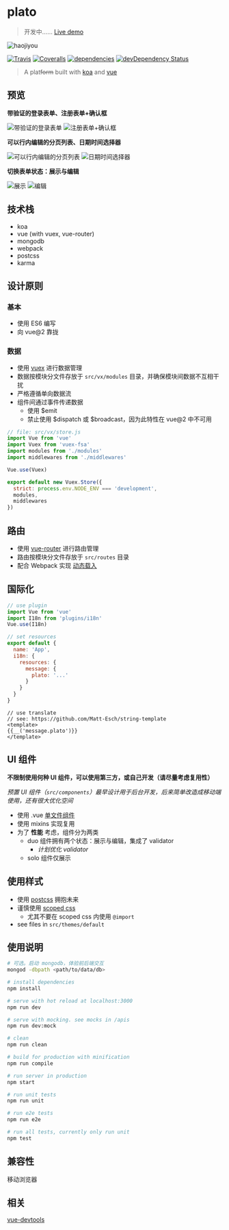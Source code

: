 # plato

> 开发中…… [Live demo](http://crossjs.com/plato)

![haojiyou](http://hbimg.b0.upaiyun.com/c0b233344592936874714e5596736eb92ae8d3309ff4-QFVcuc_fw658)

[![Travis](https://img.shields.io/travis/crossjs/plato.svg?style=flat-square)](https://github.com/crossjs/plato)
[![Coveralls](https://img.shields.io/coveralls/crossjs/plato.svg?style=flat-square)](https://github.com/crossjs/plato)
[![dependencies](https://david-dm.org/crossjs/plato.svg?style=flat-square)](https://david-dm.org/crossjs/plato)
[![devDependency Status](https://david-dm.org/crossjs/plato/dev-status.svg?style=flat-square)](https://david-dm.org/crossjs/plato#info=devDependencies)

> A plat<del>form</del> built with [koa](http://koajs.com/) and [vue](http://vuejs.org/)

## 预览

**带验证的登录表单、注册表单+确认框**

![带验证的登录表单](http://hbimg.b0.upaiyun.com/bd60a51cde4f9c1d1c18f9be7cd3a0448bd5ad6b7dd8-F87zFf_fw658)
![注册表单+确认框](http://hbimg.b0.upaiyun.com/be8d2c825a1fece77f5ff6d4e2d2e73c22db5a455547-LIVZgZ_fw658)

**可以行内编辑的分页列表、日期时间选择器**

![可以行内编辑的分页列表](http://hbimg.b0.upaiyun.com/9d17dc8f928499be2485d52cd27175958be7467291a2-d8cDno_fw658)
![日期时间选择器](http://hbimg.b0.upaiyun.com/9f63c694c1f0ca1ea58b1a8ad606dffee21ab61b9875-ZKByyx_fw658)

**切换表单状态：展示与编辑**

![展示](http://hbimg.b0.upaiyun.com/1bb18b8877928e3d15fdcd1c36236b1e94fe6a5b6776-YrqPk3_fw658)
![编辑](http://hbimg.b0.upaiyun.com/ba816e5efee6e936939e07b61392a45eee5fca8c6bf7-kzLp53_fw658)

## 技术栈

- koa
- vue (with vuex, vue-router)
- mongodb
- webpack
- postcss
- karma

## 设计原则

### 基本

- 使用 ES6 编写
- 向 vue@2 靠拢

### 数据

- 使用 [vuex](https://github.com/vuejs/vuex/) 进行数据管理
- 数据按模块分文件存放于 `src/vx/modules` 目录，并确保模块间数据不互相干扰
- 严格遵循单向数据流
- 组件间通过事件传递数据
  - 使用 $emit
  - 禁止使用 $dispatch 或 $broadcast，因为此特性在 vue@2 中不可用

``` js
// file: src/vx/store.js
import Vue from 'vue'
import Vuex from 'vuex-fsa'
import modules from './modules'
import middlewares from './middlewares'

Vue.use(Vuex)

export default new Vuex.Store({
  strict: process.env.NODE_ENV === 'development',
  modules,
  middlewares
})
```

## 路由

- 使用 [vue-router](https://github.com/vuejs/vue-router/) 进行路由管理
- 路由按模块分文件存放于 `src/routes` 目录
- 配合 Webpack 实现 [动态载入](http://router.vuejs.org/zh-cn/lazy.html)

## 国际化

``` js
// use plugin
import Vue from 'vue'
import I18n from 'plugins/i18n'
Vue.use(I18n)

// set resources
export default {
  name: 'App',
  i18n: {
    resources: {
      message: {
        plato: '...'
      }
    }
  }
}
```

``` vuex
// use translate
// see: https://github.com/Matt-Esch/string-template
<template>
{{__('message.plato')}}
</template>
```

## UI 组件

**不限制使用何种 UI 组件，可以使用第三方，或自己开发（请尽量考虑复用性）**

*预置 UI 组件（`src/components`）最早设计用于后台开发，后来简单改造成移动端使用，还有很大优化空间*

- 使用 .vue [单文件组件](http://cn.vuejs.org/guide/application.html#单文件组件)
- 使用 mixins 实现复用
- 为了 **性能** 考虑，组件分为两类
  - duo 组件拥有两个状态：展示与编辑，集成了 validator
    - *计划优化 validator*
  - solo 组件仅展示

## 使用样式

- 使用 [postcss](http://postcss.org/) 拥抱未来
- 谨慎使用 [scoped css](http://vue-loader.vuejs.org/en/features/scoped-css.html)
  - 尤其不要在 scoped css 内使用 `@import`
- see files in `src/themes/default`

## 使用说明

``` bash
# 可选。启动 mongodb，体验前后端交互
mongod -dbpath <path/to/data/db>

# install dependencies
npm install

# serve with hot reload at localhost:3000
npm run dev

# serve with mocking. see mocks in /apis
npm run dev:mock

# clean
npm run clean

# build for production with minification
npm run compile

# run server in production
npm start

# run unit tests
npm run unit

# run e2e tests
npm run e2e

# run all tests, currently only run unit
npm test
```

## 兼容性

移动浏览器

## 相关

[vue-devtools](https://github.com/vuejs/vue-devtools)
